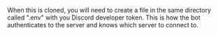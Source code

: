 When this is cloned, you will need to create a file in the same directory called ".env" with you Discord developer token. This is how the bot authenticates to the server and knows which server to connect to.
